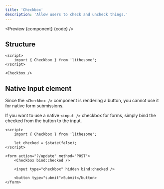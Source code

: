 ```yaml
---
title: 'Checkbox'
description: 'Allow users to check and uncheck things.'
---
```


<script>
	import {APITable, Preview} from '$site/index.ts';
	import {api, component, code} from '$ref/checkbox';
</script>

<Preview {component} {code} />

## Structure

```svelte
<script>
	import { Checkbox } from 'lithesome';
</script>

<Checkbox />
```

## Native Input element

Since the `<Checkbox />` component is rendering a button, you cannot use it for native form submissions.

If you want to use a native `<input />` checkbox for forms, simply bind the checked from the button to the input.

```svelte
<script>
	import { Checkbox } from 'lithesome';

	let checked = $state(false);
</script>

<form action="?/update" method="POST">
	<Checkbox bind:checked />

	<input type="checkbox" hidden bind:checked />

	<button type="submit">Submit</button>
</form>
```

<APITable data={api} />
